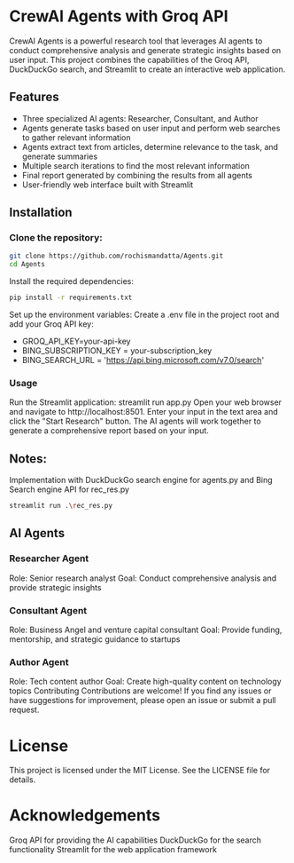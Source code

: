 CrewAI Agents with Groq API
==========================

CrewAI Agents is a powerful research tool that leverages AI agents to conduct comprehensive analysis and generate strategic insights based on user input. This project combines the capabilities of the Groq API, DuckDuckGo search, and Streamlit to create an interactive web application.

Features
--------

* Three specialized AI agents: Researcher, Consultant, and Author
* Agents generate tasks based on user input and perform web searches to gather relevant information
* Agents extract text from articles, determine relevance to the task, and generate summaries
* Multiple search iterations to find the most relevant information
* Final report generated by combining the results from all agents
* User-friendly web interface built with Streamlit

Installation
------------

### Clone the repository:

```bash
git clone https://github.com/rochismandatta/Agents.git
cd Agents
```
Install the required dependencies:
```bash
pip install -r requirements.txt
```
Set up the environment variables:
Create a .env file in the project root and add your Groq API key:

* GROQ_API_KEY=your-api-key
* BING_SUBSCRIPTION_KEY = your-subscription_key
* BING_SEARCH_URL = 'https://api.bing.microsoft.com/v7.0/search'
### Usage
Run the Streamlit application:
streamlit run app.py
Open your web browser and navigate to http://localhost:8501. Enter your input in the text area and click the "Start Research" button. The AI agents will work together to generate a comprehensive report based on your input.

## Notes:
Implementation with DuckDuckGo search engine for agents.py and Bing Search engine API for rec_res.py
```bash
streamlit run .\rec_res.py
```

## AI Agents
### Researcher Agent
Role: Senior research analyst
Goal: Conduct comprehensive analysis and provide strategic insights
### Consultant Agent
Role: Business Angel and venture capital consultant
Goal: Provide funding, mentorship, and strategic guidance to startups
### Author Agent
Role: Tech content author
Goal: Create high-quality content on technology topics
Contributing
Contributions are welcome! If you find any issues or have suggestions for improvement, please open an issue or submit a pull request.

# License
This project is licensed under the MIT License. See the LICENSE file for details.

# Acknowledgements
Groq API for providing the AI capabilities
DuckDuckGo for the search functionality
Streamlit for the web application framework
